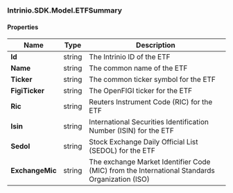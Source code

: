 [//]: # (CLASS:Intrinio.SDK.Model.ETFSummary)

[//]: # (KIND:object)

### Intrinio.SDK.Model.ETFSummary
#### Properties

[//]: # (START_DEFINITION)

Name | Type | Description
------------ | ------------- | -------------
**Id** | string | The Intrinio ID of the ETF &nbsp;
**Name** | string | The common name of the ETF &nbsp;
**Ticker** | string | The common ticker symbol for the ETF &nbsp;
**FigiTicker** | string | The OpenFIGI ticker for the ETF &nbsp;
**Ric** | string | Reuters Instrument Code (RIC) for the ETF &nbsp;
**Isin** | string | International Securities Identification Number (ISIN) for the ETF &nbsp;
**Sedol** | string | Stock Exchange Daily Official List (SEDOL) for the ETF &nbsp;
**ExchangeMic** | string | The exchange Market Identifier Code (MIC) from the International Standards Organization (ISO) &nbsp;

[//]: # (END_DEFINITION)


